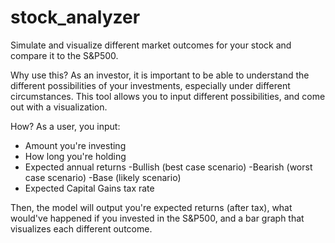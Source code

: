 # stock_analyzer
Simulate and visualize different market outcomes for your stock and compare it to the S&P500.

Why use this?
As an investor, it is important to be able to understand the different possibilities of your investments, especially under different circumstances. This tool allows you to input different possibilities, and come out with a visualization. 

How?
As a user, you input: 
- Amount you're investing
- How long you're holding
- Expected annual returns
    -Bullish (best case scenario)
    -Bearish (worst case scenario)
    -Base (likely scenario)
- Expected Capital Gains tax rate

Then, the model will output you're expected returns (after tax), what would've happened if you invested in the 
S&P500, and a bar graph that visualizes each different outcome.